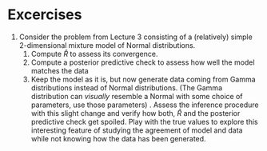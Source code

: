# Excercises

1. Consider the problem from Lecture 3 consisting of a (relatively) simple 2-dimensional mixture model of Normal distributions.
   1. Compute $\hat R$ to assess its convergence.
   2. Compute a posterior predictive check to assess how well the model matches the data
   3. Keep the model as it is, but now generate data coming from Gamma distributions instead of Normal distributions.  (The Gamma distribution can <i>visually</i> resemble a Normal with some choice of parameters, use those parameters) .  Assess the inference procedure with this slight change and verify how both, $\hat R$ and the posterior predictive check get spoiled.  Play with the true values to explore this interesting feature of studying the agreement of model and data while not knowing how the data has been generated.

